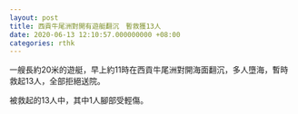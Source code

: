 ```yaml
---
layout: post
title: 西貢牛尾洲對開有遊艇翻沉　暫救獲13人
date: 2020-06-13 12:10:57.000000000 +08:00
categories: rthk
---
```


一艘長約20米的遊艇，早上約11時在西貢牛尾洲對開海面翻沉，多人墮海，暫時救起13人，全部拒絕送院。

被救起的13人中，其中1人腳部受輕傷。
